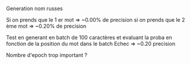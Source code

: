 Generation nom russes

Si on prends que le 1 er mot  => ~0.00% de precision
si on prends que le 2 ème mot => ~0.20% de precision

Test en generant en batch de 100 caractères et evaluant la proba en fonction de la position du mot dans le batch
Echec => ~0.20 precision

Nombre d'epoch trop important ?
